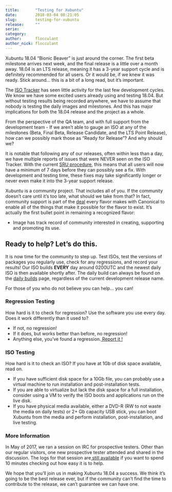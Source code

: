 ```yaml
---
title:       "Testing for Xubuntu"
date:        2018-03-04 08:21:05
slug:        testing-for-xubuntu
release:     ""
serie:       
category:    
author:      flocculant
author_nick: flocculant
---
```


Xubuntu 18.04 “Bionic Beaver” is just around the corner. The first beta milestone arrives next week, and the final release is a little over a month away. 18.04 is an LTS release, meaning it has a 3-year support cycle and is definitely recommended for all users. Or it would be, if we knew it was ready. Stick around... this is a bit of a long read, but it’s important.

The [ISO Tracker](http://iso.qa.ubuntu.com/) has seen little activity for the last few development cycles. We know we have some excited users already using and testing 18.04. But without testing results being recorded anywhere, we have to assume that nobody is testing the daily images and milestones. And this has major implications for both the 18.04 release and the project as a whole.

From the perspective of the QA team, and with full support from the development team - If we aren’t able to gauge an ISO at any of the milestones (Beta, Final Beta, Release Candidate, and the LTS Point Release), how can we possibly mark those as “Ready for Release”? And why should we?

It is notable that following any of our releases, often within less than a day, we have multiple reports of issues that were NEVER seen on the ISO Tracker. With the current [SRU procedure](https://wiki.ubuntu.com/StableReleaseUpdates), this means that all users will now have a minimum of 7 days before they can possibly see a fix. With development and testing time, these fixes may take significantly longer or never even make it into the 3-year support release.

Xubuntu is a community project. That includes all of you. If the community doesn’t care until it’s too late, what should we take from that? In fact, community support is part of the [deal](https://wiki.ubuntu.com/RecognizedFlavors) every flavor makes with Canonical to enable all of the things that make it possible for the flavor to exist. It’s actually the first bullet point in remaining a recognized flavor:

- Image has track record of community interested in creating, supporting and promoting its use.

Ready to help? Let’s do this.
--------------------------------------------------------------------

It is now time for the community to step up. Test ISOs, test the versions of packages you regularly use, check for any regressions, and record your results! Our ISO builds **EVERY** day around 0200UTC and the newest daily ISO is then available shortly after. The daily build can always be found on the [daily builds](http://cdimage.ubuntu.com/xubuntu/daily-live/current/) page, regardless of the current development release name.

For those of you who do not believe you can help… you can!

### Regression Testing

How hard is it to check for regression? Use the software you use every day. Does it work differently than it used to?

- If not, no regression!
- If it does, but works better than before, no regression!
- Anything else, you’ve found a regression.[ Report it !](https://help.ubuntu.com/community/ReportingBugs#Reporting_non-crash_hardware_and_desktop_application_bugs)

### ISO Testing

How hard is it to check an ISO? If you have at 1Gb of disk space available, read on.

- If you have sufficient disk space for a 10Gb file, you can probably use a virtual machine to run installation and post-installation tests.
- If you are able to virtualize but lack the disk space for a full installation, consider using a VM to verify the ISO boots and applications run on the live disk.
- If you have physical media available, either a DVD-R (RW to not waste the media on daily tests) or 2+ Gb capacity USB stick, you can boot Xubuntu from the media and perform installation, post-installation, and live testing.

### More Information

In May of 2017, we ran a session on IRC for prospective testers. Other than our regular visitors, one new prospective tester attended and shared in the discussion. The logs for that session are[ still available](https://irclogs.ubuntu.com/2017/05/12/%23xubuntu-devel.html) if you want to spend 10 minutes checking out how easy it is to help.

We hope that you’ll join us in making Xubuntu 18.04 a success. We think it’s going to be the best release ever, but if the community can’t find the time to contribute to the release, we can’t guarantee we can have one.
